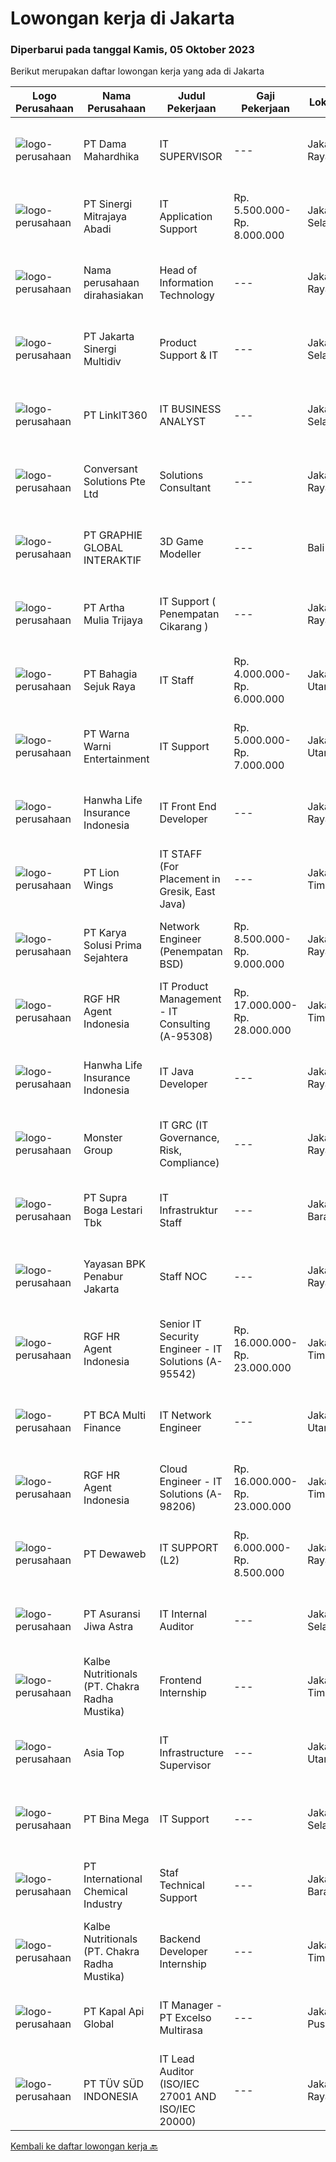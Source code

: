 
  # Lowongan kerja di Jakarta

  ### Diperbarui pada tanggal Kamis, 05 Oktober 2023

  Berikut merupakan daftar lowongan kerja yang ada di Jakarta

  |Logo Perusahaan | Nama Perusahaan | Judul Pekerjaan | Gaji Pekerjaan | Lokasi | Deskripsi | Tanggal diunggah | Pranala |
  | -------------- | --------------- | --------------- | --------- | --------- | -------------- | ------- | ----------- |
  |![logo-perusahaan](https://i.ibb.co/sqvTCh9/112815900-stock-vector-no-image-available-icon-flat-vector.webp)|PT Dama Mahardhika|IT SUPERVISOR|---|Jakarta Raya|Qualifications:• Candidate must possess at least a Bachelor’s degree in Computer Science, Informatics or Engineering;• Able to speak English is a...|Rabu, 04 Oktober 2023|https://www.jobstreet.co.id/id/job/it-supervisor-4488546?token=0~a7376acf-567d-4114-8187-d1f0af377de5&sectionRank=1&jobId=jobstreet-id-job-4488546|
|![logo-perusahaan](https://image-service-cdn.seek.com.au/4b0b52f03714bee2219d47b5ac53698dad1fae10/ee4dce1061f3f616224767ad58cb2fc751b8d2dc)|PT Sinergi Mitrajaya Abadi|IT Application Support|Rp. 5.500.000-Rp. 8.000.000|Jakarta Selatan|Deskripsi PekerjaanKlient kami adalah salah satu perusahaan terkenal di industri perbankan di indonesia sedang mencari posisi sebagai IT Application...|Selasa, 03 Oktober 2023|https://www.jobstreet.co.id/id/job/it-application-support-4487409?token=0~a7376acf-567d-4114-8187-d1f0af377de5&sectionRank=2&jobId=jobstreet-id-job-4487409|
|![logo-perusahaan](https://i.ibb.co/sqvTCh9/112815900-stock-vector-no-image-available-icon-flat-vector.webp)|Nama perusahaan dirahasiakan|Head of Information Technology|---|Jakarta Raya|Qualifications : Proven experience as IT director or similar role (min 10 years in strategic level) Experience in analysis, implementation and...|Senin, 02 Oktober 2023|https://www.jobstreet.co.id/id/job/head-of-information-technology-4486184?token=0~a7376acf-567d-4114-8187-d1f0af377de5&sectionRank=3&jobId=jobstreet-id-job-4486184|
|![logo-perusahaan](https://image-service-cdn.seek.com.au/d6ee8a6ca4fcc8986c3c13ab698cefd95544b328/ee4dce1061f3f616224767ad58cb2fc751b8d2dc)|PT Jakarta Sinergi Multidiv|Product Support & IT|---|Jakarta Selatan|Pasar perusahaan adalah: Konsultan Perencana Konsultan Mechanical &amp; Electrical System Integrator Kontraktor Reseller Perusahaan ataupun pribadi...|Senin, 02 Oktober 2023|https://www.jobstreet.co.id/id/job/product-support-it-4485420?token=0~a7376acf-567d-4114-8187-d1f0af377de5&sectionRank=4&jobId=jobstreet-id-job-4485420|
|![logo-perusahaan](https://image-service-cdn.seek.com.au/b794fcf0073dba5633b91fd67d71aef2718b4fff/ee4dce1061f3f616224767ad58cb2fc751b8d2dc)|PT LinkIT360|IT BUSINESS ANALYST|---|Jakarta Selatan|IT Business AnalystJob Descriptions : Handle user request by collecting detailed user requirements, analyze the requirement, and can give proposed...|Selasa, 03 Oktober 2023|https://www.jobstreet.co.id/id/job/it-business-analyst-4486723?token=0~a7376acf-567d-4114-8187-d1f0af377de5&sectionRank=5&jobId=jobstreet-id-job-4486723|
|![logo-perusahaan](https://image-service-cdn.seek.com.au/92e2b9c65bc04f0ecf150b1164a3c2830cae9e68/ee4dce1061f3f616224767ad58cb2fc751b8d2dc)|Conversant Solutions Pte Ltd|Solutions Consultant|---|Jakarta Raya|Reporting to the Country Manager, you will: Accountable for managing solution development for one or more client accounts ·       Design, implement...|Kamis, 05 Oktober 2023|https://www.jobstreet.co.id/id/job/solutions-consultant-11061570/origin/sg?token=0~a7376acf-567d-4114-8187-d1f0af377de5&sectionRank=6&jobId=jobstreet-sg-job-11061570|
|![logo-perusahaan](https://image-service-cdn.seek.com.au/4cf2a680e40684f2c1e45f1d04725525a26ebc67/ee4dce1061f3f616224767ad58cb2fc751b8d2dc)|PT GRAPHIE GLOBAL INTERAKTIF|3D Game Modeller|---|Bali|Job Responsibilities: Creating 3D Model character for game Smoothing a 3D file Editing 3D File UV Unwrap texturing Humanoid Rigging Required Software...|Selasa, 03 Oktober 2023|https://www.jobstreet.co.id/id/job/3d-game-modeller-4486438?token=0~a7376acf-567d-4114-8187-d1f0af377de5&sectionRank=7&jobId=jobstreet-id-job-4486438|
|![logo-perusahaan](https://image-service-cdn.seek.com.au/2abf327a93a1e5299bef2229675477630a636588/ee4dce1061f3f616224767ad58cb2fc751b8d2dc)|PT Artha Mulia Trijaya|IT Support ( Penempatan Cikarang )|---|Jakarta Raya|Kualifikasi : Mempunyai Kendaraan (Motor) Sendiri Mampu Bekerja Dalam Work Under Pressure &amp; Bekerja Dalam Target Jujur, Bertanggung Jawab, Tepat...|Kamis, 05 Oktober 2023|https://www.jobstreet.co.id/id/job/it-support-penempatan-cikarang-4489277?token=0~a7376acf-567d-4114-8187-d1f0af377de5&sectionRank=8&jobId=jobstreet-id-job-4489277|
|![logo-perusahaan](https://image-service-cdn.seek.com.au/d9fc456cac5428588a61c757ea5270ec9a8c74aa/ee4dce1061f3f616224767ad58cb2fc751b8d2dc)|PT Bahagia Sejuk Raya|IT Staff|Rp. 4.000.000-Rp. 6.000.000|Jakarta Utara|Usia maks. 38 tahun Pendidikan S1 IT/Komputer Pengalaman min. 1 tahun dibidang terkait Mengelola &amp; maintaining website Mempunyai kerangka berpikir...|Rabu, 04 Oktober 2023|https://www.jobstreet.co.id/id/job/it-staff-4489005?token=0~a7376acf-567d-4114-8187-d1f0af377de5&sectionRank=9&jobId=jobstreet-id-job-4489005|
|![logo-perusahaan](https://image-service-cdn.seek.com.au/30f01a5243833f3e3f5a48d56ad2b946bb91f6cb/ee4dce1061f3f616224767ad58cb2fc751b8d2dc)|PT Warna Warni Entertainment|IT Support|Rp. 5.000.000-Rp. 7.000.000|Jakarta Utara|Requirements :Sarjana S1 dalam bidang Ilmu Komputer, Teknologi Informasi1.Memilikin pengalaman sebagain IT min. 2 tahunKomunikatif Skill yang...|Rabu, 04 Oktober 2023|https://www.jobstreet.co.id/id/job/it-support-4487907?token=0~a7376acf-567d-4114-8187-d1f0af377de5&sectionRank=10&jobId=jobstreet-id-job-4487907|
|![logo-perusahaan](https://image-service-cdn.seek.com.au/ec7bdd2f7859054bcb5ca7ab0801f6bdf87ff2eb/ee4dce1061f3f616224767ad58cb2fc751b8d2dc)|Hanwha Life Insurance Indonesia|IT Front End Developer|---|Jakarta Raya|Responsibilities: Translate detailed design comps into clean, organized JQuery, HTML and CSS. Work with the internal and external team to implement...|Selasa, 03 Oktober 2023|https://www.jobstreet.co.id/id/job/it-front-end-developer-4486993?token=0~a7376acf-567d-4114-8187-d1f0af377de5&sectionRank=11&jobId=jobstreet-id-job-4486993|
|![logo-perusahaan](https://image-service-cdn.seek.com.au/4811476e1e5fc953fc4d852b95ade63d4eedb494/ee4dce1061f3f616224767ad58cb2fc751b8d2dc)|PT Lion Wings|IT STAFF (For Placement in Gresik, East Java)|---|Jakarta Timur|Carry out maintenance of computer systems and computer networks at PT. LION WINGS Gresik, so that it can run well and smoothly.Responsibilities: Help...|Rabu, 04 Oktober 2023|https://www.jobstreet.co.id/id/job/it-staff-for-placement-in-gresik-east-java-4487776?token=0~a7376acf-567d-4114-8187-d1f0af377de5&sectionRank=12&jobId=jobstreet-id-job-4487776|
|![logo-perusahaan](https://image-service-cdn.seek.com.au/bb0f2c313297f2db3d497466b95d7da85644edc0/ee4dce1061f3f616224767ad58cb2fc751b8d2dc)|PT Karya Solusi Prima Sejahtera|Network Engineer (Penempatan BSD)|Rp. 8.500.000-Rp. 9.000.000|Jakarta Raya|KUALIFIKASI : Lulusan min S1 Teknik Informatika/Telekomunikasi/Komputer/Sistem Informasi Memiliki pengalaman di bidang networking (LAN &amp; WAN) min...|Rabu, 04 Oktober 2023|https://www.jobstreet.co.id/id/job/network-engineer-penempatan-bsd-4488406?token=0~a7376acf-567d-4114-8187-d1f0af377de5&sectionRank=13&jobId=jobstreet-id-job-4488406|
|![logo-perusahaan](https://image-service-cdn.seek.com.au/d5868152525c083dcbedb1aa22a408e592bdf7d2/ee4dce1061f3f616224767ad58cb2fc751b8d2dc)|RGF HR Agent Indonesia|IT Product Management - IT Consulting (A-95308)|Rp. 17.000.000-Rp. 28.000.000|Jakarta Timur|About The Company: The working venue is in Jakarta Timur. Our client is a Japanese IT Consulting company. Currently, they are looking for IT Product...|Selasa, 03 Oktober 2023|https://www.jobstreet.co.id/id/job/it-product-management-it-consulting-a-95308-4486746?token=0~a7376acf-567d-4114-8187-d1f0af377de5&sectionRank=14&jobId=jobstreet-id-job-4486746|
|![logo-perusahaan](https://image-service-cdn.seek.com.au/2fb963850fd0b1c4b12cdbeb083b4a67e32d0dc4/ee4dce1061f3f616224767ad58cb2fc751b8d2dc)|Hanwha Life Insurance Indonesia|IT Java Developer|---|Jakarta Raya|Responsibilities: Design and develop application with framework. Execute internal testing before deliver application to users. Keep update your...|Selasa, 03 Oktober 2023|https://www.jobstreet.co.id/id/job/it-java-developer-4486985?token=0~a7376acf-567d-4114-8187-d1f0af377de5&sectionRank=15&jobId=jobstreet-id-job-4486985|
|![logo-perusahaan](https://image-service-cdn.seek.com.au/fde7c35858fa549271ce89711d09acc66907aecf/ee4dce1061f3f616224767ad58cb2fc751b8d2dc)|Monster Group|IT GRC (IT Governance, Risk, Compliance)|---|Jakarta Raya|Requirements: Bachelor's degree in any field (especially Information System) Governance Checklist, S.O.P, ISO Compliance, PII Compliance 1-2 year...|Rabu, 04 Oktober 2023|https://www.jobstreet.co.id/id/job/it-grc-it-governance-risk-compliance-4488127?token=0~a7376acf-567d-4114-8187-d1f0af377de5&sectionRank=16&jobId=jobstreet-id-job-4488127|
|![logo-perusahaan](https://image-service-cdn.seek.com.au/7e29b82711adde14c3e1e459e4f15d5eba48af2e/ee4dce1061f3f616224767ad58cb2fc751b8d2dc)|PT Supra Boga Lestari Tbk|IT Infrastruktur Staff|---|Jakarta Barat|Responsibilities : Perform day-to-day activities of IT infrastructure operation &amp; maintenance. Improve performance &amp; efficiency of IT...|Selasa, 03 Oktober 2023|https://www.jobstreet.co.id/id/job/it-infrastruktur-staff-4486725?token=0~a7376acf-567d-4114-8187-d1f0af377de5&sectionRank=17&jobId=jobstreet-id-job-4486725|
|![logo-perusahaan](https://image-service-cdn.seek.com.au/3e8390622e07a658c18c5230a1493689a87ce717/ee4dce1061f3f616224767ad58cb2fc751b8d2dc)|Yayasan BPK Penabur Jakarta|Staff NOC|---|Jakarta Raya|Memahami TCP/IP, Routing, QoS, VLAN Menguasai Perangkat Router Mikrotik Memahami Perangkat Router, Switch Cisco Memahami Scripting pada Mikrotik,Cisco...|Selasa, 03 Oktober 2023|https://www.jobstreet.co.id/id/job/staff-noc-4487212?token=0~a7376acf-567d-4114-8187-d1f0af377de5&sectionRank=18&jobId=jobstreet-id-job-4487212|
|![logo-perusahaan](https://image-service-cdn.seek.com.au/d5868152525c083dcbedb1aa22a408e592bdf7d2/ee4dce1061f3f616224767ad58cb2fc751b8d2dc)|RGF HR Agent Indonesia|Senior IT Security Engineer - IT Solutions (A-95542)|Rp. 16.000.000-Rp. 23.000.000|Jakarta Timur|About The Company: The working venue is in Jakarta Timur. Our client is a Japanese IT Consulting company. Currently, they are looking for Senior IT...|Selasa, 03 Oktober 2023|https://www.jobstreet.co.id/id/job/senior-it-security-engineer-it-solutions-a-95542-4486791?token=0~a7376acf-567d-4114-8187-d1f0af377de5&sectionRank=19&jobId=jobstreet-id-job-4486791|
|![logo-perusahaan](https://image-service-cdn.seek.com.au/9069345b370eaba4fc9923aca0acfb1e585edc60/ee4dce1061f3f616224767ad58cb2fc751b8d2dc)|PT BCA Multi Finance|IT Network Engineer|---|Jakarta Utara|IT Network Administrator Job responsibilities: Handle infrastructure network. Create concept, design &amp; improvement for network architecture....|Rabu, 04 Oktober 2023|https://www.jobstreet.co.id/id/job/it-network-engineer-4488424?token=0~a7376acf-567d-4114-8187-d1f0af377de5&sectionRank=20&jobId=jobstreet-id-job-4488424|
|![logo-perusahaan](https://image-service-cdn.seek.com.au/d5868152525c083dcbedb1aa22a408e592bdf7d2/ee4dce1061f3f616224767ad58cb2fc751b8d2dc)|RGF HR Agent Indonesia|Cloud Engineer - IT Solutions (A-98206)|Rp. 16.000.000-Rp. 23.000.000|Jakarta Timur|About The Company: The working venue is in Jakarta Timur. Our client is a Japanese IT Solution company. Currently, they are looking for Cloud...|Selasa, 03 Oktober 2023|https://www.jobstreet.co.id/id/job/cloud-engineer-it-solutions-a-98206-4486776?token=0~a7376acf-567d-4114-8187-d1f0af377de5&sectionRank=21&jobId=jobstreet-id-job-4486776|
|![logo-perusahaan](https://image-service-cdn.seek.com.au/935668b59307785a52e29bb2a97e8dcb999cbeac/ee4dce1061f3f616224767ad58cb2fc751b8d2dc)|PT Dewaweb|IT SUPPORT (L2)|Rp. 6.000.000-Rp. 8.500.000|Jakarta Raya|Ini posisi yang sangat penting dan excited di Dewaweb. Kamu akan menjadi bagian dari team Ninja Support Dewaweb 24/7 yang legendaris dan membantu...|Senin, 02 Oktober 2023|https://www.jobstreet.co.id/id/job/it-support-l2-4486112?token=0~a7376acf-567d-4114-8187-d1f0af377de5&sectionRank=22&jobId=jobstreet-id-job-4486112|
|![logo-perusahaan](https://image-service-cdn.seek.com.au/6a2263767506bdebccc5cab880f54bf5fe0e205d/ee4dce1061f3f616224767ad58cb2fc751b8d2dc)|PT Asuransi Jiwa Astra|IT Internal Auditor|---|Jakarta Selatan|Job Duties : To support Internal Audit Department in assisting the Board and executive management to protect the assets, reputation and sustainability...|Rabu, 04 Oktober 2023|https://www.jobstreet.co.id/id/job/it-internal-auditor-4487960?token=0~a7376acf-567d-4114-8187-d1f0af377de5&sectionRank=23&jobId=jobstreet-id-job-4487960|
|![logo-perusahaan](https://image-service-cdn.seek.com.au/59fd4e95b3e89c99c20dead626bef81c97dbd2be/ee4dce1061f3f616224767ad58cb2fc751b8d2dc)|Kalbe Nutritionals (PT. Chakra Radha Mustika)|Frontend Internship|---|Jakarta Timur|Job Requirements: Candidate min. on 5th semester in Bachelor degree in Technical Information. Willing to join our team min. 3 months. Familiar with...|Selasa, 03 Oktober 2023|https://www.jobstreet.co.id/id/job/frontend-internship-4486841?token=0~a7376acf-567d-4114-8187-d1f0af377de5&sectionRank=24&jobId=jobstreet-id-job-4486841|
|![logo-perusahaan](https://image-service-cdn.seek.com.au/caa80e8708479f7437187ec4ce21d405123098c7/ee4dce1061f3f616224767ad58cb2fc751b8d2dc)|Asia Top|IT Infrastructure Supervisor|---|Jakarta Utara|KUALIFIKASI : Minimal S1 Teknologi Informasi, Teknik Informatika Memiliki pengalaman minimal 2 tahun sebagai IT Infrastructure Supervisor Memahami...|Selasa, 03 Oktober 2023|https://www.jobstreet.co.id/id/job/it-infrastructure-supervisor-4486819?token=0~a7376acf-567d-4114-8187-d1f0af377de5&sectionRank=25&jobId=jobstreet-id-job-4486819|
|![logo-perusahaan](https://image-service-cdn.seek.com.au/e8cc293ebbb631141f3de28b92a6d895c28e24fb/ee4dce1061f3f616224767ad58cb2fc751b8d2dc)|PT Bina Mega|IT Support|---|Jakarta Selatan|KUALIFIKASI : Usia max. 35thn Pendidikan min. D3 Jurusan Komputer &amp; Sistem Informatika Pengalaman kerja min. 1thn Menguasai &amp; memahami bahasa...|Selasa, 03 Oktober 2023|https://www.jobstreet.co.id/id/job/it-support-4487411?token=0~a7376acf-567d-4114-8187-d1f0af377de5&sectionRank=26&jobId=jobstreet-id-job-4487411|
|![logo-perusahaan](https://image-service-cdn.seek.com.au/d186ca98961dc8fc552b4dc63bda99aaf940118d/ee4dce1061f3f616224767ad58cb2fc751b8d2dc)|PT International Chemical Industry|Staf Technical Support|---|Jakarta Barat|Kualifikasi: Pendidikan min. S1  Komputer dengan IPK min. 3,0. Pengalaman min. 3 tahun sebagai Technical Support Hardware dan Software. Memiliki...|Rabu, 04 Oktober 2023|https://www.jobstreet.co.id/id/job/staf-technical-support-4488829?token=0~a7376acf-567d-4114-8187-d1f0af377de5&sectionRank=27&jobId=jobstreet-id-job-4488829|
|![logo-perusahaan](https://image-service-cdn.seek.com.au/59fd4e95b3e89c99c20dead626bef81c97dbd2be/ee4dce1061f3f616224767ad58cb2fc751b8d2dc)|Kalbe Nutritionals (PT. Chakra Radha Mustika)|Backend Developer Internship|---|Jakarta Timur|Requirements: Student in Senior High School, College or Fresh Graduate who is eager to learn Know how to use one of the following languages : PHP...|Selasa, 03 Oktober 2023|https://www.jobstreet.co.id/id/job/backend-developer-internship-4487437?token=0~a7376acf-567d-4114-8187-d1f0af377de5&sectionRank=28&jobId=jobstreet-id-job-4487437|
|![logo-perusahaan](https://image-service-cdn.seek.com.au/3fb7ec6f23e1c54b98b3d9aa52fc4c735ed8dd09/ee4dce1061f3f616224767ad58cb2fc751b8d2dc)|PT Kapal Api Global|IT Manager - PT Excelso Multirasa|---|Jakarta Pusat|Do you have expertise and experience in the field of Information Technology?Come join us.What you will do : Maintain system development for Cafe...|Rabu, 04 Oktober 2023|https://www.jobstreet.co.id/id/job/it-manager-pt-excelso-multirasa-4488502?token=0~a7376acf-567d-4114-8187-d1f0af377de5&sectionRank=29&jobId=jobstreet-id-job-4488502|
|![logo-perusahaan](https://image-service-cdn.seek.com.au/6ba8ab7f7a0f7de7e177ea44e32fbc5adbb47060/ee4dce1061f3f616224767ad58cb2fc751b8d2dc)|PT TÜV SÜD INDONESIA|IT Lead Auditor (ISO/IEC 27001 AND ISO/IEC 20000)|---|Jakarta Raya|YOUR TASKSReporting to the Technical Manager, you will be responsible for conducting 3rd party audits in areas of ISO/IEC 27001 Information Security...|Rabu, 04 Oktober 2023|https://www.jobstreet.co.id/id/job/it-lead-auditor-iso-iec-27001-and-iso-iec-20000-4489016?token=0~a7376acf-567d-4114-8187-d1f0af377de5&sectionRank=30&jobId=jobstreet-id-job-4489016|


  [Kembali ke daftar lowongan kerja 🔙](../README.md#daftar-lowongan-kerja)
  